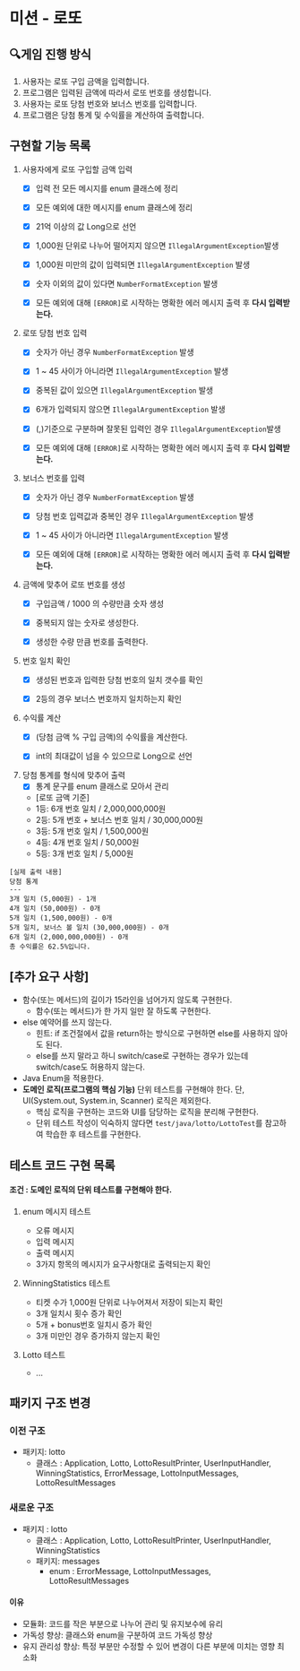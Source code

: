 # 미션 - 로또

## 🔍게임 진행 방식

1. 사용자는 로또 구입 금액을 입력합니다.
2. 프로그램은 입력된 금액에 따라서 로또 번호를 생성합니다.
3. 사용자는 로또 당첨 번호와 보너스 번호를 입력합니다.
4. 프로그램은 당첨 통계 및 수익률을 계산하여 출력합니다.

## 구현할 기능 목록

1. 사용자에게 로또 구입할 금액 입력
    - [x] 입력 전 모든 메시지를 enum 클래스에 정리
    - [x] 모든 예외에 대한 메시지를 enum 클래스에 정리
    - [x] 21억 이상의 값 Long으로 선언
    - [x] 1,000원 단위로 나누어 떨어지지 않으면 `IllegalArgumentException`발생
    - [x] 1,000원 미만의 값이 입력되면 `IllegalArgumentException` 발생
    - [x] 숫자 이외의 값이 있다면 `NumberFormatException` 발생
    - [x] 모든 예외에 대해 `[ERROR]`로 시작하는 명확한 에러 메시지 출력 후 **다시 입력받는다.**


2. 로또 당첨 번호 입력
    - [x] 숫자가 아닌 경우 `NumberFormatException` 발생
    - [x] 1 ~ 45 사이가 아니라면 `IllegalArgumentException` 발생
    - [x] 중복된 값이 있으면 `IllegalArgumentException` 발생
    - [x] 6개가 입력되지 않으면 `IllegalArgumentException` 발생
    - [x] (,)기준으로 구분하며 잘못된 입력인 경우 `IllegalArgumentException`발생
    - [x] 모든 예외에 대해 `[ERROR]`로 시작하는 명확한 에러 메시지 출력 후 **다시 입력받는다.**


3. 보너스 번호를 입력
    - [x] 숫자가 아닌 경우 `NumberFormatException` 발생
    - [x] 당첨 번호 입력값과 중복인 경우 `IllegalArgumentException` 발생
    - [x] 1 ~ 45 사이가 아니라면 `IllegalArgumentException` 발생
    - [x] 모든 예외에 대해 `[ERROR]`로 시작하는 명확한 에러 메시지 출력 후 **다시 입력받는다.**


4. 금액에 맞추어 로또 번호를 생성
    - [x] 구입금액 / 1000 의 수량만큼 숫자 생성
    - [x] 중복되지 않는 숫자로 생성한다.
    - [x] 생성한 수량 만큼 번호를 출력한다.


5. 번호 일치 확인
    - [x] 생성된 번호과 입력한 당첨 번호의 일치 갯수를 확인
    - [x] 2등의 경우 보너스 번호까지 일치하는지 확인


6. 수익률 계산
    - [x] (당첨 금액 % 구입 금액)의 수익률을 계산한다.
    - [x] int의 최대값이 넘을 수 있으므로 Long으로 선언


7. 당첨 통계를 형식에 맞추어 출력
    - [x] 통계 문구를 enum 클래스로 모아서 관리
    - [로또 금액 기준]
    - 1등: 6개 번호 일치 / 2,000,000,000원
    - 2등: 5개 번호 + 보너스 번호 일치 / 30,000,000원
    - 3등: 5개 번호 일치 / 1,500,000원
    - 4등: 4개 번호 일치 / 50,000원
    - 5등: 3개 번호 일치 / 5,000원

```
[실제 출력 내용]
당첨 통계
---
3개 일치 (5,000원) - 1개
4개 일치 (50,000원) - 0개
5개 일치 (1,500,000원) - 0개
5개 일치, 보너스 볼 일치 (30,000,000원) - 0개
6개 일치 (2,000,000,000원) - 0개
총 수익률은 62.5%입니다.
```

## [추가 요구 사항]

- 함수(또는 메서드)의 길이가 15라인을 넘어가지 않도록 구현한다.
    - 함수(또는 메서드)가 한 가지 일만 잘 하도록 구현한다.
- else 예약어를 쓰지 않는다.
    - 힌트: if 조건절에서 값을 return하는 방식으로 구현하면 else를 사용하지 않아도 된다.
    - else를 쓰지 말라고 하니 switch/case로 구현하는 경우가 있는데 switch/case도 허용하지 않는다.
- Java Enum을 적용한다.
- **도메인 로직(프로그램의 핵심 기능)** 단위 테스트를 구현해야 한다. 단, UI(System.out, System.in, Scanner) 로직은 제외한다.
    - 핵심 로직을 구현하는 코드와 UI를 담당하는 로직을 분리해 구현한다.
    - 단위 테스트 작성이 익숙하지 않다면 `test/java/lotto/LottoTest`를 참고하여 학습한 후 테스트를 구현한다.

## 테스트 코드 구현 목록

#### 조건 : 도메인 로직의 단위 테스트를 구현해야 한다.

1. enum 메시지 테스트
    - 오류 메시지
    - 입력 메시지
    - 출력 메시지
    - 3가지 항목의 메시지가 요구사항대로 출력되는지 확인


2. WinningStatistics 테스트
    - 티켓 수가 1,000원 단위로 나누어져서 저장이 되는지 확인
    - 3개 일치시 횟수 증가 확인
    - 5개 + bonus번호 일치시 증가 확인
    - 3개 미만인 경우 증가하지 않는지 확인


3. Lotto 테스트
    - ...

## 패키지 구조 변경

### 이전 구조

- 패키지: lotto
    - 클래스 : Application, Lotto, LottoResultPrinter, UserInputHandler, WinningStatistics, ErrorMessage,
      LottoInputMessages, LottoResultMessages

### 새로운 구조

- 패키지 : lotto
    - 클래스 : Application, Lotto, LottoResultPrinter, UserInputHandler, WinningStatistics
    - 패키지: messages
        - enum : ErrorMessage, LottoInputMessages, LottoResultMessages

#### 이유

- 모듈화: 코드를 작은 부분으로 나누어 관리 및 유지보수에 유리
- 가독성 향상: 클래스와 enum을 구분하여 코드 가독성 향상
- 유지 관리성 향상: 특정 부분만 수정할 수 있어 변경이 다른 부분에 미치는 영향 최소화